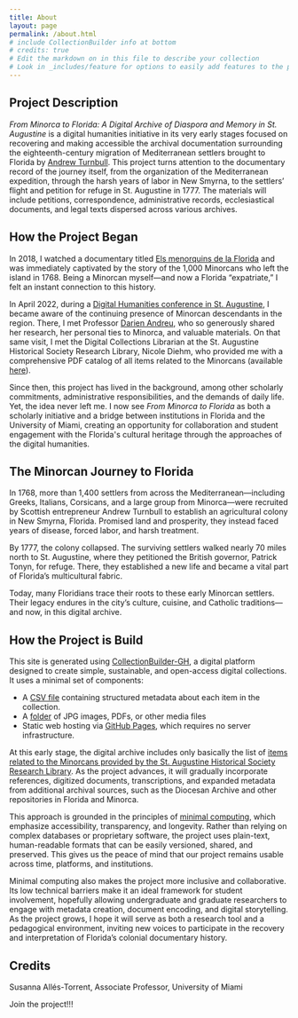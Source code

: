 ```yaml
---
title: About
layout: page
permalink: /about.html
# include CollectionBuilder info at bottom
# credits: true
# Edit the markdown on in this file to describe your collection
# Look in _includes/feature for options to easily add features to the page
---
```


## Project Description 

*From Minorca to Florida: A Digital Archive of Diaspora and Memory in St. Augustine* is a digital humanities initiative in its very early stages focused on recovering and making accessible the archival documentation surrounding the eighteenth-century migration of Mediterranean settlers brought to Florida by [Andrew Turnbull](https://en.wikipedia.org/wiki/Andrew_Turnbull_(colonist)). This project turns attention to the documentary record of the journey itself, from the organization of the Mediterranean expedition, through the harsh years of labor in New Smyrna, to the settlers’ flight and petition for refuge in St. Augustine in 1777. The materials will include petitions, correspondence, administrative records, ecclesiastical documents, and legal texts dispersed across various archives. 

## How the Project Began 

In 2018, I watched a documentary titled [Els menorquins de la Florida](https://www.youtube.com/watch?v=T9hOpk4Sf24) and was immediately captivated by the story of the 1,000 Minorcans who left the island in 1768. Being a Minorcan myself—and now a Florida “expatriate,” I felt an instant connection to this history.

In April 2022, during a [Digital Humanities conference in St. Augustine](https://www.fldh.org/fldhconference/), I became aware of the continuing presence of Minorcan descendants in the region. There, I met Professor [Darien Andreu](https://www.flagler.edu/news-events/news/spark-dry-tinder-darien-andreus-enduring-influence-classroom-and-community), who so generously shared her research, her personal ties to Minorca, and valuable materials. On that same visit, I met the Digital Collections Librarian at the St. Augustine Historical Society Research Library, Nicole Diehm, who provided me with a comprehensive PDF catalog of all items related to the Minorcans (available [here](https://staughs.com/wp-content/uploads/2024/01/Minorcan-Resources.pdf)). 

Since then, this project has lived in the background, among other scholarly commitments, administrative responsibilities, and the demands of daily life. Yet, the idea never left me. I now see *From Minorca to Florida* as both a scholarly initiative and a bridge between institutions in Florida and the University of Miami, creating an opportunity for collaboration and student engagement with the Florida's cultural heritage through the approaches of the digital humanities.

## The Minorcan Journey to Florida 

In 1768, more than 1,400 settlers from across the Mediterranean—including Greeks, Italians, Corsicans, and a large group from Minorca—were recruited by Scottish entrepreneur Andrew Turnbull to establish an agricultural colony in New Smyrna, Florida. Promised land and prosperity, they instead faced years of disease, forced labor, and harsh treatment.

By 1777, the colony collapsed. The surviving settlers walked nearly 70 miles north to St. Augustine, where they petitioned the British governor, Patrick Tonyn, for refuge. There, they established a new life and became a vital part of Florida’s multicultural fabric.

Today, many Floridians trace their roots to these early Minorcan settlers. Their legacy endures in the city’s culture, cuisine, and Catholic traditions—and now, in this digital archive.

## How the Project is Build 

This site is generated using [CollectionBuilder-GH](https://collectionbuilding.github.io/gh/), a digital platform designed to create simple, sustainable, and open-access digital collections. It uses a minimal set of components:

- A [CSV file](https://github.com/dh-miami/minorcans_demo/blob/main/_data/minorcans_demo.csv) containing structured metadata about each item in the collection. 
- A [folder](https://github.com/dh-miami/minorcans_demo/tree/main/objects) of JPG images, PDFs, or other media files
- Static web hosting via [GitHub Pages](https://github.com/dh-miami/minorcans_demo/tree/main/objects), which requires no server infrastructure. 

At this early stage, the digital archive includes only basically the list of [items related to the Minorcans provided by the St. Augustine Historical Society Research Library](https://staughs.com/wp-content/uploads/2024/01/Minorcan-Resources.pdf). As the project advances, it will gradually incorporate references, digitized documents, transcriptions, and expanded metadata from additional archival sources, such as the Diocesan Archive and other repositories in Florida and Minorca.

This approach is grounded in the principles of [minimal computing](https://go-dh.github.io/mincomp/about/), which emphasize accessibility, transparency, and longevity. Rather than relying on complex databases or proprietary software, the project uses plain-text, human-readable formats that can be easily versioned, shared, and preserved. This gives us the peace of mind that our project remains usable across time, platforms, and institutions.

Minimal computing also makes the project more inclusive and collaborative. Its low technical barriers make it an ideal framework for student involvement, hopefully allowing undergraduate and graduate researchers to engage with metadata creation, document encoding, and digital storytelling. As the project grows, I hope it will serve as both a research tool and a pedagogical environment, inviting new voices to participate in the recovery and interpretation of Florida’s colonial documentary history.


## Credits 

Susanna Allés-Torrent, Associate Professor, University of Miami 


Join the project!!! 